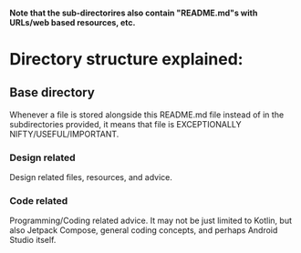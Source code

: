 #### Note that the sub-directorires also contain "README.md"s with URLs/web based resources, etc.

# Directory structure explained:


## Base directory

Whenever a file is stored alongside this README.md file instead of in the subdirectories provided, it means that file is EXCEPTIONALLY NIFTY/USEFUL/IMPORTANT.

### Design related

Design related files, resources, and advice.

### Code related

Programming/Coding related advice. It may not be just limited to Kotlin, but also Jetpack Compose, general coding concepts, and perhaps Android Studio itself.
